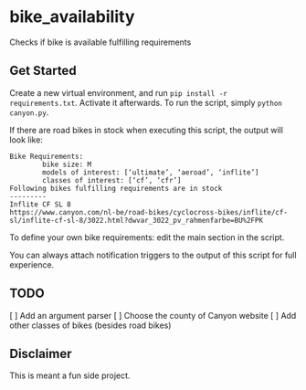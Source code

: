 # bike_availability
Checks if bike is available fulfilling requirements
## Get Started
Create a new virtual environment, and run `pip install -r requirements.txt`. Activate it afterwards. To run the script, simply `python canyon.py`.

If there are road bikes in stock when executing this script, the output will look like:
```
Bike Requirements:
        bike size: M
        models of interest: [‘ultimate’, ‘aeroad’, ‘inflite’]
        classes of interest: [‘cf’, ‘cfr’]
Following bikes fulfilling requirements are in stock
---------
Inflite CF SL 8
https://www.canyon.com/nl-be/road-bikes/cyclocross-bikes/inflite/cf-sl/inflite-cf-sl-8/3022.html?dwvar_3022_pv_rahmenfarbe=BU%2FPK
```

To define your own bike requirements: edit the main section in the script.

You can always attach notification triggers to the output of this script for full experience. 

## TODO
[ ] Add an argument parser
[ ] Choose the county of Canyon website
[ ] Add other classes of bikes (besides road bikes)

## Disclaimer
This is meant a fun side project.
